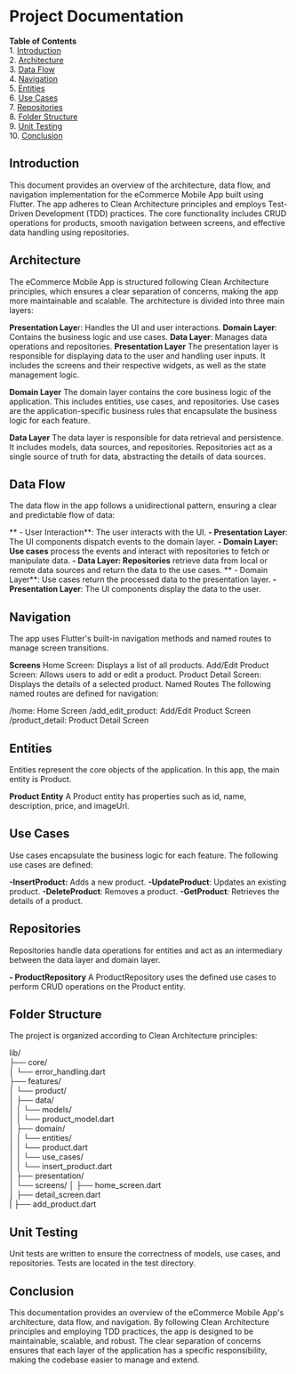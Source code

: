# **Project Documentation**  
**Table of Contents**  
    1. [Introduction](#introduction)  
    2. [Architecture](#architecture)  
    3. [Data Flow](#data-flow)  
    4. [Navigation](#navigation)  
    5. [Entities](#entities)  
    6. [Use Cases](#use-cases)  
    7. [Repositories](#repositories)  
    8. [Folder Structure](#folder-structure)  
    9. [Unit Testing](#unit-testing)  
    10. [Conclusion](#conclusion)  
      
## **Introduction**
This document provides an overview of the architecture, data flow, and navigation implementation for the eCommerce Mobile App built using Flutter. The app adheres to Clean Architecture principles and employs Test-Driven Development (TDD) practices. The core functionality includes CRUD operations for products, smooth navigation between screens, and effective data handling using repositories.

## **Architecture**
The eCommerce Mobile App is structured following Clean Architecture principles, which ensures a clear separation of concerns, making the app more maintainable and scalable. The architecture is divided into three main layers:

**Presentation Laye**r: Handles the UI and user interactions.
**Domain Layer**: Contains the business logic and use cases.
**Data Layer**: Manages data operations and repositories.
**Presentation Layer**
The presentation layer is responsible for displaying data to the user and handling user inputs. It includes the screens and their respective widgets, as well as the state management logic.

**Domain Layer**
The domain layer contains the core business logic of the application. This includes entities, use cases, and repositories. Use cases are the application-specific business rules that encapsulate the business logic for each feature.

**Data Layer**
The data layer is responsible for data retrieval and persistence. It includes models, data sources, and repositories. Repositories act as a single source of truth for data, abstracting the details of data sources.

## **Data Flow**
The data flow in the app follows a unidirectional pattern, ensuring a clear and predictable flow of data:

   ** - User Interaction**: The user interacts with the UI.
    **- Presentation Layer**: The UI components dispatch events to the domain layer.
    **- Domain Layer: Use cases** process the events and interact with repositories to fetch or manipulate data.
    **- Data Layer: Repositories** retrieve data from local or remote data sources and return the data to the use cases.
   ** - Domain Layer**: Use cases return the processed data to the presentation layer.
    **- Presentation Layer**: The UI components display the data to the user.
## Navigation
The app uses Flutter's built-in navigation methods and named routes to manage screen transitions.

**Screens**
Home Screen: Displays a list of all products.
Add/Edit Product Screen: Allows users to add or edit a product.
Product Detail Screen: Displays the details of a selected product.
Named Routes
The following named routes are defined for navigation:

/home: Home Screen
/add_edit_product: Add/Edit Product Screen
/product_detail: Product Detail Screen


## Entities
Entities represent the core objects of the application. In this app, the main entity is Product.

**Product Entity**
A Product entity has properties such as id, name, description, price, and imageUrl.

## **Use Cases**
Use cases encapsulate the business logic for each feature. The following use cases are defined:

  **-InsertProduct:** Adds a new product.
  **-UpdateProduct**: Updates an existing product.
  **-DeleteProduct**: Removes a product.
  **-GetProduct**: Retrieves the details of a product.
## **Repositories**
Repositories handle data operations for entities and act as an intermediary between the data layer and domain layer.

  **- ProductRepository**
A ProductRepository uses the defined use cases to perform CRUD operations on the Product entity.

## **Folder Structure**
The project is organized according to Clean Architecture principles:

lib/  
├── core/  
│   └── error_handling.dart  
├── features/  
│   └── product/  
│       ├── data/  
│       │   └── models/  
│       │       └── product_model.dart  
│       ├── domain/  
│       │   └── entities/  
│       │       └── product.dart  
│       │   └── use_cases/  
│       │       └── insert_product.dart  
│       ├── presentation/  
│           └── screens/
│               ├── home_screen.dart  
│               ├── detail_screen.dart  
|               ├── add_product.dart  

## **Unit Testing**
Unit tests are written to ensure the correctness of models, use cases, and repositories. Tests are located in the test directory.

## **Conclusion**
This documentation provides an overview of the eCommerce Mobile App's architecture, data flow, and navigation. By following Clean Architecture principles and employing TDD practices, the app is designed to be maintainable, scalable, and robust. The clear separation of concerns ensures that each layer of the application has a specific responsibility, making the codebase easier to manage and extend.
